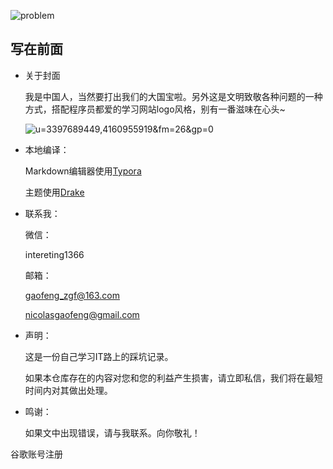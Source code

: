 ![problem](https://gitee.com/zgf1366/pic_store/raw/master/img/20210105121609.jpg)

## 写在前面

- 关于封面

   我是中国人，当然要打出我们的大国宝啦。另外这是文明致敬各种问题的一种方式，搭配程序员都爱的学习网站logo风格，别有一番滋味在心头~

   ![u=3397689449,4160955919&fm=26&gp=0](https://gitee.com/zgf1366/pic_store/raw/master/img/20210105110230.jpg)

   

- 本地编译：

  Markdown编辑器使用[Typora](https://typora.io/)

  主题使用[Drake](https://theme.typora.io/theme/Drake/)

  

- 联系我：

   微信：

   intereting1366

   邮箱：

   gaofeng_zgf@163.com

   nicolasgaofeng@gmail.com

   

- 声明：

  这是一份自己学习IT路上的踩坑记录。

  如果本仓库存在的内容对您和您的利益产生损害，请立即私信，我们将在最短时间内对其做出处理。

  

- 鸣谢：

  如果文中出现错误，请与我联系。向你敬礼！

谷歌账号注册